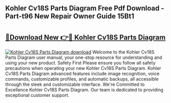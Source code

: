 ## Kohler Cv18S Parts Diagram Free Pdf Download - Part-t96 New Repair Owner Guide 15Bt1

# <h2><a href="http://dfltt68.blite.top/?on=Kohler+Cv18S+Parts+Diagram">🔗Download New 👉🔴 Kohler Cv18S Parts Diagram</a></h2>

[![Kohler Cv18S Parts Diagram download](https://i.imgur.com/lujVjoI.png)](http://dfltt68.blite.top/?on=Kohler+Cv18S+Parts+Diagram)
Welcome to the Kohler Cv18S Parts Diagram user manual, your one-stop resource for understanding and using your new product. Safety First Please ensure you follow all safety precautions when operating your new Kohler Cv18S Parts Diagram. Kohler Cv18S Parts Diagram advanced features include image recognition, voice commands, customizable profiles, and automatic backups, all accessible through the sleek and customizable interface. We're Committed to Excellence Kohler Cv18S Parts Diagram. Our team is dedicated to providing exceptional customer support.
